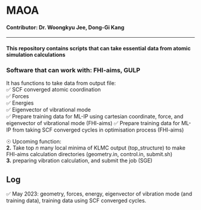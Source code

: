 # MAOA
#### Contributor: Dr. Woongkyu Jee, Dong-Gi Kang
* * *
#### This repository contains scripts that can take essential data from atomic simulation calculations  </br>
### Software that can work with: FHI-aims, GULP

It has functions to take data from output file: </br>
✅ SCF converged atomic coordination </br>
✅ Forces </br>
✅ Energies </br>
✅ Eigenvector of vibrational mode </br>
✅ Prepare training data for ML-IP using cartesian coordinate, force, and eigenvector of vibrational mode (FHI-aims)
✅ Prepare training data for ML-IP from taking SCF converged cycles in optimisation process (FHI-aims)



☉ Upcoming function: </br>
  **2.** Take top _n_ many local minima of KLMC output (top_structure) to make FHI-aims calculation directories (geometry.in, control.in, submit.sh) </br>
  **3.** preparing vibration calculation, and submit the job (SGE) </br>

## Log </br>
✅ May 2023: geometry, forces, energy, eigenvector of vibration mode (and training data), training data using SCF converged cycles. </br>
